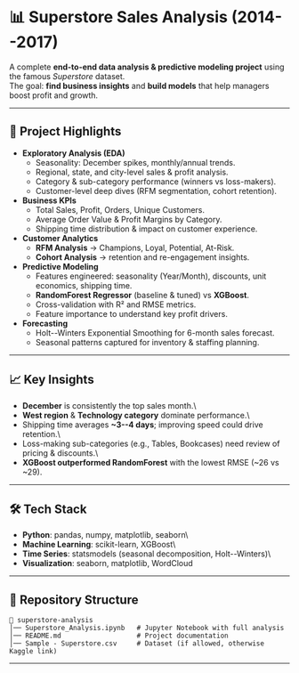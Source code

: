 # 📊 Superstore Sales Analysis (2014--2017)

A complete **end-to-end data analysis & predictive modeling project**
using the famous *Superstore* dataset.\
The goal: **find business insights** and **build models** that help
managers boost profit and growth.

------------------------------------------------------------------------

## 🚀 Project Highlights

-   **Exploratory Analysis (EDA)**
    -   Seasonality: December spikes, monthly/annual trends.
    -   Regional, state, and city-level sales & profit analysis.
    -   Category & sub-category performance (winners vs loss-makers).
    -   Customer-level deep dives (RFM segmentation, cohort retention).
-   **Business KPIs**
    -   Total Sales, Profit, Orders, Unique Customers.
    -   Average Order Value & Profit Margins by Category.
    -   Shipping time distribution & impact on customer experience.
-   **Customer Analytics**
    -   **RFM Analysis** → Champions, Loyal, Potential, At-Risk.
    -   **Cohort Analysis** → retention and re-engagement insights.
-   **Predictive Modeling**
    -   Features engineered: seasonality (Year/Month), discounts, unit
        economics, shipping time.
    -   **RandomForest Regressor** (baseline & tuned) vs **XGBoost**.
    -   Cross-validation with R² and RMSE metrics.
    -   Feature importance to understand key profit drivers.
-   **Forecasting**
    -   Holt--Winters Exponential Smoothing for 6-month sales forecast.
    -   Seasonal patterns captured for inventory & staffing planning.

------------------------------------------------------------------------

## 📈 Key Insights

-   **December** is consistently the top sales month.\
-   **West region** & **Technology category** dominate performance.\
-   Shipping time averages **\~3--4 days**; improving speed could drive
    retention.\
-   Loss-making sub-categories (e.g., Tables, Bookcases) need review of
    pricing & discounts.\
-   **XGBoost outperformed RandomForest** with the lowest RMSE (\~26 vs
    \~29).

------------------------------------------------------------------------

## 🛠️ Tech Stack

-   **Python**: pandas, numpy, matplotlib, seaborn\
-   **Machine Learning**: scikit-learn, XGBoost\
-   **Time Series**: statsmodels (seasonal decomposition,
    Holt--Winters)\
-   **Visualization**: seaborn, matplotlib, WordCloud

------------------------------------------------------------------------

## 📂 Repository Structure

    📁 superstore-analysis
    │── Superstore_Analysis.ipynb   # Jupyter Notebook with full analysis
    │── README.md                   # Project documentation
    │── Sample - Superstore.csv     # Dataset (if allowed, otherwise Kaggle link)

------------------------------------------------------------------------

